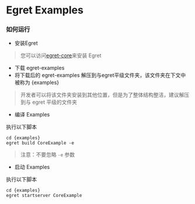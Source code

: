 Egret Examples
==============

### 如何运行
* 安装Egret

> 您可以访问[egret-core](https://github.com/egret-labs/egret-core)来安装 Egret

* 下载 egret-examples
* 将下载后的 egret-examples 解压到与egret平级文件夹，该文件夹在下文中被称为 {examples}

> 开发者可以将该文件夹安装到其他位置，但是为了整体结构整洁，建议解压到与 egret 平级的文件夹

* 编译 Examples

执行以下脚本

``` 
cd {examples}
egret build CoreExample -e 
```

> 注意：不要忽略 ```-e``` 参数

* 启动 Examples

执行以下脚本

``` 
cd {examples}
egret startserver CoreExample 
```
